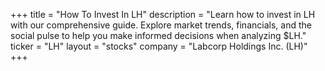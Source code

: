 +++
title = "How To Invest In LH"
description = "Learn how to invest in LH with our comprehensive guide. Explore market trends, financials, and the social pulse to help you make informed decisions when analyzing $LH."
ticker = "LH"
layout = "stocks"
company = "Labcorp Holdings Inc. (LH)"
+++

